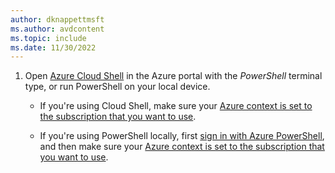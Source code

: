 ```yaml
---
author: dknappettmsft
ms.author: avdcontent
ms.topic: include
ms.date: 11/30/2022
---
```


1. Open [Azure Cloud Shell](/azure/cloud-shell/overview) in the Azure portal with the *PowerShell* terminal type, or run PowerShell on your local device.

   - If you're using Cloud Shell, make sure your [Azure context is set to the subscription that you want to use](/powershell/azure/context-persistence).

   - If you're using PowerShell locally, first [sign in with Azure PowerShell](/powershell/azure/authenticate-azureps), and then make sure your [Azure context is set to the subscription that you want to use](/powershell/azure/context-persistence).
